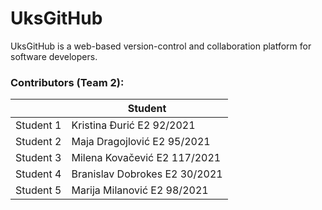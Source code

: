 # UksGitHub
UksGitHub is a web-based version-control and collaboration platform for software developers.

### Contributors (Team 2):
|  | Student |
| ------ | ------ |
| Student 1 | Kristina Đurić E2 92/2021| 
| Student 2 | Maja Dragojlović E2 95/2021| 
| Student 3 | Milena Kovačević E2 117/2021|
| Student 4 | Branislav Dobrokes E2 30/2021|
| Student 5 | Marija Milanović E2 98/2021|
